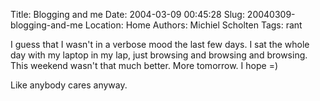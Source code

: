 Title: Blogging and me
Date: 2004-03-09 00:45:28
Slug: 20040309-blogging-and-me
Location: Home
Authors: Michiel Scholten
Tags: rant

<p>I guess that I wasn't in a verbose mood the last few days. I sat the whole day with my laptop in my lap, just browsing and browsing and browsing. This weekend wasn't that much better. More tomorrow. I hope =)</p>
<p>Like anybody cares anyway.</p>